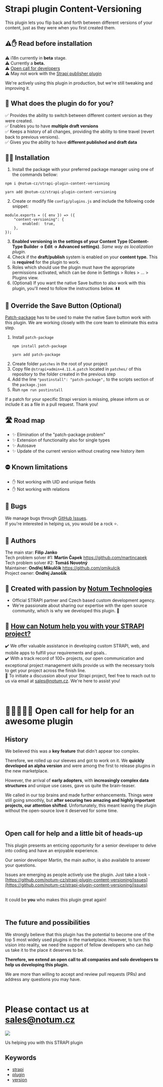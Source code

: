 # Strapi plugin Content-Versioning

This plugin lets you flip back and forth between different versions of your content, just as they were when you first created them.

## ⚠️✋ Read before installation

⚠️ i18n currently in **beta** stage.  
⚠️ Currently a **beta.**   
⚠️ [Open call for developers](#history)  
⚠️ May not work with the [Strapi publisher plugin](https://market.strapi.io/plugins/strapi-plugin-publisher)

We're actively using this plugin in production, but we're still tweaking and improving it.


## 🙉 What does the plugin do for you?

✅ Provides the ability to switch between different content version as they were created.  
✅ Enables you to have **multiple draft versions** <br>
✅ Keeps a history of all changes, providing the ability to time travel (revert back to previous versions). <br>
✅ Gives you the ability to have  **different published and draft data** <br>

## 🧑‍💻 Installation

1. Install the package with your preferred package manager using one of the commands bellow:

```
npm i @notum-cz/strapi-plugin-content-versioning
```
```
yarn add @notum-cz/strapi-plugin-content-versioning
```
2. Create or modify file `config/plugins.js` and include the following code snippet:

```
module.exports = ({ env }) => ({
	"content-versioning": {
		enabled:  true,
	},
});
```

3. **Enabled versioning in the settings of your Content Type (Content-Type Builder -> Edit -> Advanced settings)**. _Same way as localization plugin._
2. Check if the **draft/publish** system is enabled on your **content type.** This is **required** for the plugin to work.
3. Roles which should use the plugin must have the appropriate permissions activated, which can be done in Settings > Roles > ... > Plugins view.
5. (Optional) If you want the native Save button to also work with this plugin, you'll need to follow the instructions below. ⬇️⬇️


## 💾 Override the Save Button (Optional)

[Patch-package](https://www.npmjs.com/package/patch-package) has to be used to make the native Save button work with this plugin. We are working closely with the core team to eliminate this extra step.

1. Install `patch-package`
   ```
   npm install patch-package
   ```
   ```
   yarn add patch-package
   ```
2. Create folder `patches` in the root of your project
3. Copy file `@strapi+admin+4.11.4.patch` located in  `patches/` of this repository to the folder created in the previous step
4. Add the line `"postinstall": "patch-package",` to the scripts section of the `package.json`
5. Run `npm run postinstall`

If a patch for your specific Strapi version is missing, please inform us or include it as a file in a pull request. Thank you!

## 🛣️ Road map

- ✨ Elimination of the "patch-package problem"
- ✨ Extension of functionality also for single types
- ✨ Autosave
- ✨ Update of the current version without creating new history item

## ⛔️ Known limitations

- ✋  Not working with UID and unique fields
- ✋  Not working with relations

## 🐛 Bugs

We manage bugs through [GitHub Issues](https://github.com/notum-cz/strapi-plugin-content-versioning/issues). <br>
If you're interested in helping us, you would be a rock  ⭐.

## 🧔 Authors

The main star: **Filip Janko** <br>
Tech problem solver #1: **Martin Čapek** https://github.com/martincapek <br>
Tech problem solver #2: **Tomáš Novotný** <br>
Maintainer: **Ondřej Mikulčík** https://github.com/omikulcik <br>
Project owner: **Ondřej Janošík** <br>

## 🚀 Created with passion by [Notum Technologies](https://notum.cz/en)

- Official STRAPI partner and Czech based custom development agency.
- We're passionate about sharing our expertise with the open source community, which is why we developed this plugin. 🖤

## 🎯 [How can Notum help you with your STRAPI project?](https://notum.cz/en/strapi/)

✔️ We offer valuable assistance in developing custom STRAPI, web, and mobile apps to fulfill your requirements and goals.. <br>
✔️ With a track record of 100+ projects, our open communication and exceptional project management skills provide us with the necessary tools to get your project across the finish line.<br>
📅 To initiate a discussion about your Strapi project, feel free to reach out to us via email at sales@notum.cz. We're here to assist you!

# <br> 📣👨‍💻👩‍💻 Open call for help for an awesome plugin
## History

We believed this was a **key feature** that didn't appear too complex.

Therefore, we rolled up our sleeves and got to work on it. We **quickly developed an alpha version** and were among the first to release plugins in the new marketplace.

However, the arrival of **early adopters**, with **increasingly complex data structures** and unique use cases, gave us quite the brain-teaser.

We called in our top brains and made further enhancements. Things were still going smoothly, but **after securing two amazing and highly important projects, our attention shifted**. Unfortunately, this meant leaving the plugin without the open-source love it deserved for some time.

## <br /> Open call for help and a little bit of heads-up

This plugin presents an enticing opportunity for a senior developer to delve into coding and have an enjoyable experience.

Our senior developer Martin, the main author, is also available to answer your questions.

Issues are emerging as people actively use the plugin. Just take a look - [https://github.com/notum-cz/strapi-plugin-content-versioning/issues](https://github.com/notum-cz/strapi-plugin-content-versioning/issues)

<br> It could be **you** who makes this plugin great again!

## <br /> The future and possibilities

We strongly believe that this plugin has the potential to become one of the top 5 most widely used plugins in the marketplace. However, to turn this vision into reality, we need the support of fellow developers who can help us take it to the place it deserves to be.

**Therefore, we extend an open call to all companies and solo developers to help us developing this plugin.**

We are more than willing to accept and review pull requests (PRs) and address any questions you may have.

# <br> Please contact us at sales@notum.cz

![](https://cdn-images-1.medium.com/max/1200/1*4KRSunIx8v3tcYHyxKSYXQ.jpeg)

Us helping you with this STRAPI plugin

## Keywords

- [strapi](https://www.npmjs.com/search?q=keywords:strapi)
- [plugin](https://www.npmjs.com/search?q=keywords:plugin)
- [version](https://www.npmjs.com/search?q=keywords:version)
